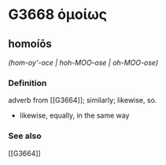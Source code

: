 # G3668 ὁμοίως

## homoíōs

_(hom-oy'-oce | hoh-MOO-ose | oh-MOO-ose)_

### Definition

adverb from [[G3664]]; similarly; likewise, so.

- likewise, equally, in the same way

### See also

[[G3664]]


